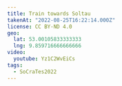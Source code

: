 ```yaml
---
title: Train towards Soltau
takenAt: "2022-08-25T16:22:14.000Z"
license: CC BY-ND 4.0
geo:
  lat: 53.00105833333333
  lng: 9.859716666666666
video:
  youtube: Yz1C2WvEiCs
tags:
  - SoCraTes2022
---
```

